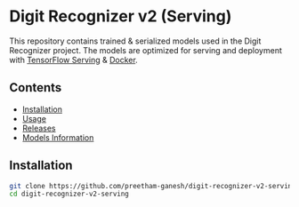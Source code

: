 # Digit Recognizer v2 (Serving)

This repository contains trained & serialized models used in the Digit Recognizer project. The models are optimized for serving and deployment with [TensorFlow Serving](https://www.tensorflow.org/tfx/guide/serving) & [Docker](https://www.docker.com).

## Contents

- [Installation](https://github.com/preetham-ganesh/digit-recognizer-v2-serving#installation)
- [Usage](https://github.com/preetham-ganesh/digit-recognizer-v2-serving#usage)
- [Releases](https://github.com/preetham-ganesh/digit-recognizer-v2-serving#releases)
- [Models Information](https://github.com/preetham-ganesh/digit-recognizer-v2-serving#models-information)

## Installation

```bash
git clone https://github.com/preetham-ganesh/digit-recognizer-v2-serving
cd digit-recognizer-v2-serving
```
